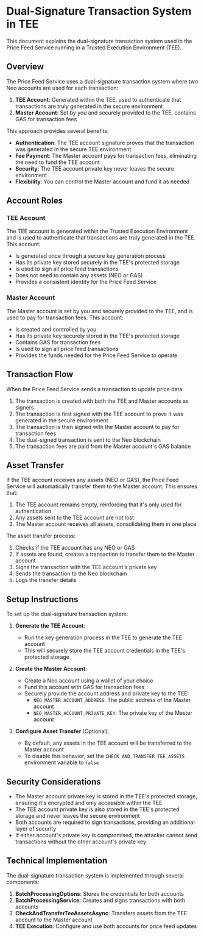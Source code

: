 # Dual-Signature Transaction System in TEE

This document explains the dual-signature transaction system used in the Price Feed Service running in a Trusted Execution Environment (TEE).

## Overview

The Price Feed Service uses a dual-signature transaction system where two Neo accounts are used for each transaction:

1. **TEE Account**: Generated within the TEE, used to authenticate that transactions are truly generated in the secure environment
2. **Master Account**: Set by you and securely provided to the TEE, contains GAS for transaction fees

This approach provides several benefits:
- **Authentication**: The TEE account signature proves that the transaction was generated in the secure TEE environment
- **Fee Payment**: The Master account pays for transaction fees, eliminating the need to fund the TEE account
- **Security**: The TEE account private key never leaves the secure environment
- **Flexibility**: You can control the Master account and fund it as needed

## Account Roles

### TEE Account

The TEE account is generated within the Trusted Execution Environment and is used to authenticate that transactions are truly generated in the TEE. This account:

- Is generated once through a secure key generation process
- Has its private key stored securely in the TEE's protected storage
- Is used to sign all price feed transactions
- Does not need to contain any assets (NEO or GAS)
- Provides a consistent identity for the Price Feed Service

### Master Account

The Master account is set by you and securely provided to the TEE, and is used to pay for transaction fees. This account:

- Is created and controlled by you
- Has its private key securely stored in the TEE's protected storage
- Contains GAS for transaction fees
- Is used to sign all price feed transactions
- Provides the funds needed for the Price Feed Service to operate

## Transaction Flow

When the Price Feed Service sends a transaction to update price data:

1. The transaction is created with both the TEE and Master accounts as signers
2. The transaction is first signed with the TEE account to prove it was generated in the secure environment
3. The transaction is then signed with the Master account to pay for transaction fees
4. The dual-signed transaction is sent to the Neo blockchain
5. The transaction fees are paid from the Master account's GAS balance

## Asset Transfer

If the TEE account receives any assets (NEO or GAS), the Price Feed Service will automatically transfer them to the Master account. This ensures that:

1. The TEE account remains empty, reinforcing that it's only used for authentication
2. Any assets sent to the TEE account are not lost
3. The Master account receives all assets, consolidating them in one place

The asset transfer process:
1. Checks if the TEE account has any NEO or GAS
2. If assets are found, creates a transaction to transfer them to the Master account
3. Signs the transaction with the TEE account's private key
4. Sends the transaction to the Neo blockchain
5. Logs the transfer details

## Setup Instructions

To set up the dual-signature transaction system:

1. **Generate the TEE Account**:
   - Run the key generation process in the TEE to generate the TEE account
   - This will securely store the TEE account credentials in the TEE's protected storage

2. **Create the Master Account**:
   - Create a Neo account using a wallet of your choice
   - Fund this account with GAS for transaction fees
   - Securely provide the account address and private key to the TEE:
     - `NEO_MASTER_ACCOUNT_ADDRESS`: The public address of the Master account
     - `NEO_MASTER_ACCOUNT_PRIVATE_KEY`: The private key of the Master account

3. **Configure Asset Transfer** (Optional):
   - By default, any assets in the TEE account will be transferred to the Master account
   - To disable this behavior, set the `CHECK_AND_TRANSFER_TEE_ASSETS` environment variable to `false`

## Security Considerations

- The Master account private key is stored in the TEE's protected storage, ensuring it's encrypted and only accessible within the TEE
- The TEE account private key is also stored in the TEE's protected storage and never leaves the secure environment
- Both accounts are required to sign transactions, providing an additional layer of security
- If either account's private key is compromised, the attacker cannot send transactions without the other account's private key

## Technical Implementation

The dual-signature transaction system is implemented through several components:

1. **BatchProcessingOptions**: Stores the credentials for both accounts
2. **BatchProcessingService**: Creates and signs transactions with both accounts
3. **CheckAndTransferTeeAssetsAsync**: Transfers assets from the TEE account to the Master account
4. **TEE Execution**: Configure and use both accounts for price feed updates
